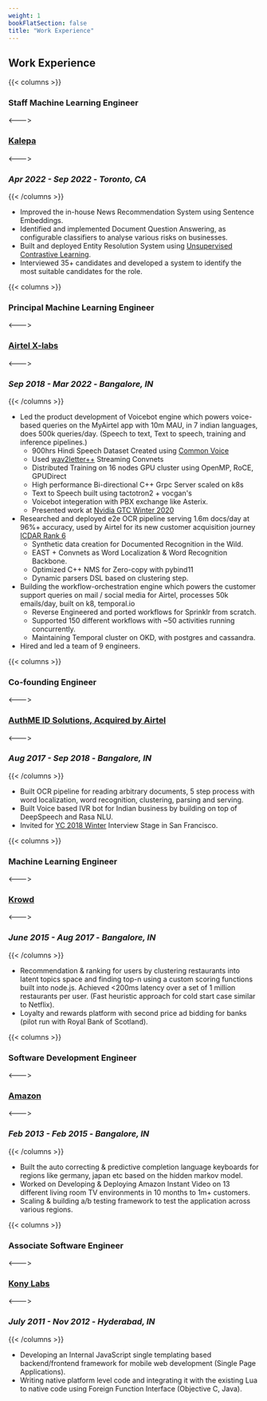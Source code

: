 ```yaml
---
weight: 1
bookFlatSection: false
title: "Work Experience"
---
```


## **Work Experience**

{{< columns >}}
### **Staff Machine Learning Engineer**
<--->
### [**Kalepa**](https://kalepa.com/)
<--->
### *Apr 2022 - Sep 2022* - *Toronto, CA*
{{< /columns >}}
- Improved the in-house News Recommendation System using Sentence Embeddings.
- Identified and implemented Document Question Answering, as configurable classifiers to analyse various
risks on businesses.
- Built and deployed Entity Resolution System using [Unsupervised Contrastive Learning](https://arxiv.org/pdf/2202.02098v2.pdf).
    <!-- * improved top-20 search accuracy from 35% (on ElasticSearch) to 98% for 30m entities. -->
    <!-- * reduced search latency from 1.5s to 0.3s. -->
    <!-- * built a scalable system using Postgres, Onnx, Pinecone, fastAPI, and Dockerized deployment. -->
- Interviewed 35+ candidates and developed a system to identify the most suitable candidates for the role.

{{< columns >}}
### **Principal Machine Learning Engineer**
<--->
### [**Airtel X-labs**](https://careers.airtel.com/)
<--->
### *Sep 2018 - Mar 2022* - *Bangalore, IN*
{{< /columns >}}
- Led the product development of Voicebot engine which powers voice-based queries on the MyAirtel app
with 10m MAU, in 7 indian languages, does 500k queries/day. (Speech to text, Text to speech, training
and inference pipelines.)
    * 900hrs Hindi Speech Dataset Created using [Common Voice](https://github.com/common-voice/common-voice)
    * Used [wav2letter++](https://github.com/flashlight/wav2letter) Streaming Convnets
    * Distributed Training on 16 nodes GPU cluster using OpenMP, RoCE, GPUDirect
    * High performance Bi-directional C++ Grpc Server scaled on k8s
    * Text to Speech built using tactotron2 + vocgan's
    * Voicebot integeration with PBX exchange like Asterix.
    * Presented work at [Nvidia GTC Winter 2020](https://www.nvidia.com/en-us/on-demand/session/gtcfall20-a21644/)
- Researched and deployed e2e OCR pipeline serving 1.6m docs/day at 96%+ accuracy, used by Airtel for
its new customer acquisition journey [ICDAR Rank 6](https://bit.ly/35KGMdr "6th Rank on Word Recognition in the wild in ICDAR 2018")
    * Synthetic data creation for Documented Recognition in the Wild.
    * EAST + Convnets as Word Localization & Word Recognition Backbone.
    * Optimized C++ NMS for Zero-copy with pybind11
    * Dynamic parsers DSL based on clustering step.
- Building the workflow-orchestration engine which powers the customer support queries on mail / social
media for Airtel, processes 50k emails/day, built on k8, temporal.io
    * Reverse Engineered and ported workflows for Sprinklr from scratch.
    * Supported 150 different workflows with ~50 activities running concurrently.
    * Maintaining Temporal cluster on OKD, with postgres and cassandra.
- Hired and led a team of 9 engineers.

{{< columns >}}
### **Co-founding Engineer**
<--->
### [**AuthME ID Solutions, Acquired by Airtel**](https://analyticsindiamag.com/airtel-ai-startup-authme/)
<--->
### *Aug 2017 - Sep 2018* - *Bangalore, IN*
{{< /columns >}}
- Built OCR pipeline for reading arbitrary documents, 5 step process with word localization, word
recognition, clustering, parsing and serving.
- Built Voice based IVR bot for Indian business by building on top of DeepSpeech and Rasa NLU.
- Invited for [YC 2018 Winter](https://www.ycombinator.com/) Interview Stage in San Francisco.

{{< columns >}}
### **Machine Learning Engineer**
<--->
### [**Krowd**](https://krowdit.com/)
<--->
### *June 2015 - Aug 2017* - *Bangalore, IN*
{{< /columns >}}
- Recommendation & ranking for users by clustering restaurants into latent topics space and finding top-n
using a custom scoring functions built into node.js. Achieved <200ms latency over a set of 1
million restaurants per user. (Fast heuristic approach for cold start case similar to Netflix).
- Loyalty and rewards platform with second price ad bidding for banks (pilot run with Royal Bank of
Scotland).

{{< columns >}}
### **Software Development Engineer**
<--->
### [**Amazon**](https://www.amazon.jobs/en/teams/prime-video)
<--->
### *Feb 2013 - Feb 2015* - *Bangalore, IN*
{{< /columns >}}
- Built the auto correcting & predictive completion language keyboards for regions like germany, japan
etc based on the hidden markov model.
- Worked on Developing & Deploying Amazon Instant Video on 13 different living room TV environments
in 10 months to 1m+ customers.
- Scaling & building a/b testing framework to test the application across various regions.

{{< columns >}}
### **Associate Software Engineer**
<--->
### [**Kony Labs**](https://www.kony.com)
<--->
### *July 2011 - Nov 2012* - *Hyderabad, IN*
{{< /columns >}}
- Developing an Internal JavaScript single templating based backend/frontend framework for mobile web
development (Single Page Applications).
- Writing native platform level code and integrating it with the existing Lua to native code using Foreign
Function Interface (Objective C, Java).